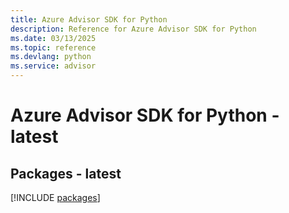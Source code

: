 ```yaml
---
title: Azure Advisor SDK for Python
description: Reference for Azure Advisor SDK for Python
ms.date: 03/13/2025
ms.topic: reference
ms.devlang: python
ms.service: advisor
---
```

# Azure Advisor SDK for Python - latest
## Packages - latest
[!INCLUDE [packages](advisor-index.md)]